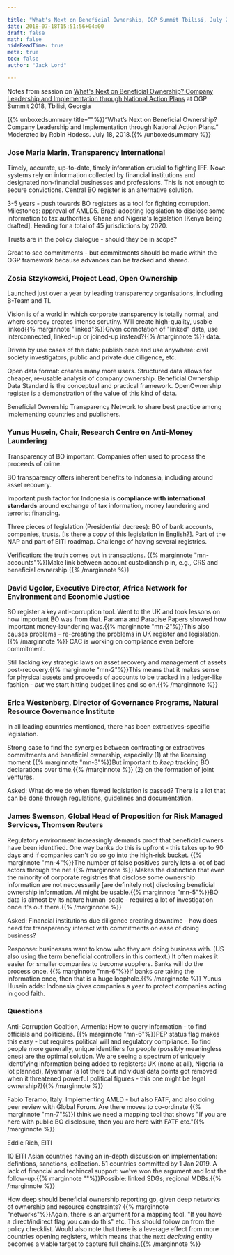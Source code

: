 ```yaml
---

title: "What's Next on Beneficial Ownership, OGP Summit Tbilisi, July 2018"
date: 2018-07-18T15:51:56+04:00
draft: false
math: false
hideReadTime: true 
meta: true
toc: false
author: "Jack Lord"

---
```



Notes from session on [What's Next on Beneficial Ownership? Company Leadership and Implementation through National Action Plans](https://ogpsummit2018.sched.com/event/FAdR/whats-next-on-beneficial-ownership-company-leadership-and-implementation-through-national-action-plans?iframe=no&w=100%&sidebar=yes&bg=no) at OGP Summit 2018, Tbilisi, Georgia

<!--more-->

{{% unboxedsummary title=""%}}“What’s Next on Beneficial Ownership? Company Leadership and Implementation through National Action Plans.” Moderated by Robin Hodess. July 18, 2018.{{% /unboxedsummary %}} 

### Jose Maria Marin, Transparency International

Timely, accurate, up-to-date, timely information crucial to fighting IFF. Now: systems rely on information collected by financial institutions and designated non-financial businesses and professions. This is not enough to secure convictions. Central BO register is an alternative solution. 

3-5 years - push towards BO registers as a tool for fighting corruption. Milestones: approval of AMLD5. Brazil adopting legislation to disclose some information to tax authorities. Ghana and Nigeria's legislation [Kenya being drafted]. Heading for a total of 45 jurisdictions by 2020.

Trusts are in the policy dialogue - should they be in scope?

Great to see commitments - but commitments should be made within the OGP framework because advances can be tracked and shared.

### Zosia Stzykowski, Project Lead, Open Ownership

Launched just over a year by leading transparency organisations, including B-Team and TI.

Vision is of a world in which corporate transparency is totally normal, and where secrecy creates intense scrutiny. Will create high-quality, usable linked{{% marginnote "linked"%}}Given connotation of "linked" data, use interconnected, linked-up or joined-up instead?{{% /marginnote %}} data.

Driven by use cases of the data: publish once and use anywhere: civil society investigators, public and private due diligence, etc.

Open data format: creates many more users. Structured data allows for cheaper, re-usable analysis of company ownership. Beneficial Ownership Data Standard is the conceptual and practical framework. OpenOwnership register is a demonstration of the value of this kind of data.

Beneficial Ownership Transparency Network to share best practice among implementing countries and publishers.

### Yunus Husein, Chair, Research Centre on Anti-Money Laundering

Transparency of BO important. Companies often used to process the proceeds of crime.

BO transparency offers inherent benefits to Indonesia, including around asset recovery.

Important push factor for Indonesia is **compliance with international standards** around exchange of tax information, money laundering and terrorist financing.

Three pieces of legislation (Presidential decrees): BO of bank accounts, companies, trusts. [Is there a copy of this legislation in English?]. Part of the NAP and part of EITI roadmap. Challenge of having several registries.

Verification: the truth comes out in transactions. {{% marginnote "mn-accounts"%}}Make link between account custodianship in, e.g., CRS and beneficial ownership.{{% /marginnote %}} 

### David Ugolor, Executive Director, Africa Network for Environment and Economic Justice

BO register a key anti-corruption tool. Went to the UK and took lessons on how important BO was from that. Panama and Paradise Papers showed how important money-laundering was.{{% marginnote "mn-2"%}}This also causes problems - re-creating the problems in UK register and legislation.{{% /marginnote %}} CAC is working on compliance even before commitment.

Still lacking key strategic laws on asset recovery and management of assets post-recovery.{{% marginnote "mn-2"%}}This means that it makes sense for physical assets and proceeds of accounts to be tracked in a ledger-like fashion - *but* we start hitting budget lines and so on.{{% /marginnote %}} 

### Erica Westenberg, Director of Governance Programs, Natural Resource Governance Institute

In all leading countries mentioned, there has been extractives-specific legislation.

Strong case to find the synergies between contracting or extractives commitments and beneficial ownership, especially (1) at the licensing moment {{% marginnote "mn-3"%}}But important to *keep* tracking BO declarations over time.{{% /marginnote %}} (2) on the formation of joint ventures.

Asked: What do we do when flawed legislation is passed? There is a lot that can be done through regulations, guidelines and documentation.

### James Swenson, Global Head of Proposition for Risk Managed Services, Thomson Reuters

Regulatory environment increasingly demands proof that beneficial owners have been identified. One way banks do this is upfront - this takes up to 90 days and if companies can't do so go into the high-risk bucket. {{% marginnote "mn-4"%}}The number of false positives surely lets a lot of bad actors through the net.{{% /marginnote %}} Makes the distinction that even the minority of corporate registries that disclose some ownership information are not neccessarily [are definitely not] disclosing beneficial ownership information. AI might be usable.{{% marginnote "mn-5"%}}BO data is almost by its nature human-scale - requires a lot of investigation once it's out there.{{% /marginnote %}}

Asked: Financial institutions due diligence creating downtime - how does need for transparency interact with commitments on ease of doing business?

Response: businesses want to know who they are doing business with. (US also using the term beneficial controllers in this context.) It often makes it easier for smaller companies to become suppliers. Banks will do the process once. {{% marginnote "mn-6"%}}If banks *are* taking the information once, then that is a huge loophole.{{% /marginnote %}} Yunus Husein adds: Indonesia gives companies a year to protect companies acting in good faith.

### Questions

Anti-Corruption Coaltion, Armenia: How to query information - to find officials and politicians. {{% marginnote "mn-6"%}}PEP status flag makes this easy - but requires political will and regulatory compliance. To find people more generally, unique identifiers for people (possibly meaningless ones) are the optimal solution. We are seeing a spectrum of uniquely identifying information being added to registers: UK (none at all), Nigeria (a lot planned), Myanmar (a lot there but individual data points got removed when it threatened powerful political figures - this one might be legal ownership?){{% /marginnote %}} 

Fabio Teramo, Italy: Implementing AMLD - but also FATF, and also doing peer review with Global Forum. Are there moves to co-ordinate {{% marginnote "mn-7"%}}I think we need a mapping tool that shows "If you are here with public BO disclosure, then you are here with FATF etc."{{% /marginnote %}}

Eddie Rich, EITI

10 EITI Asian countries having an in-depth discussion on implementation: defintions, sanctions, collection. 51 countries committed by 1 Jan 2019. A lack of financial and techincal support: we've won the argument and lost the follow-up.{{% marginnote ""%}}Possible: linked SDGs; regional MDBs.{{% /marginnote %}} 

How deep should beneficial ownership reporting go, given deep networks of ownership and resource constraints? {{% marginnote "networks"%}}Again, there is an argument for a mapping tool. "If you have a direct/indirect flag you can do this" etc. This should follow on from the policy checklist. Would also note that there is a leverage effect from more countries opening registers, which means that the next *declaring* entity becomes a viable target to capture full chains.{{% /marginnote %}} 




